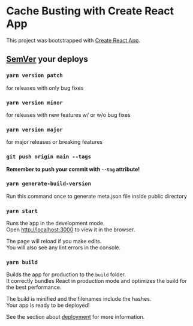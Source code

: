 # Cache Busting with Create React App

This project was bootstrapped with [Create React App](https://github.com/facebook/create-react-app).

## [SemVer](https://docs.npmjs.com/about-semantic-versioning) your deploys

### `yarn version patch`

for releases with only bug fixes

### `yarn version minor`

for releases with new features w/ or w/o bug fixes

### `yarn version major`

for major releases or breaking features

### `git push origin main --tags`

**Remember to push your commit with `--tag` attribute!**

### `yarn generate-build-version`

Run this command once to generate meta.json file inside public directory

### `yarn start`

Runs the app in the development mode.\
Open [http://localhost:3000](http://localhost:3000) to view it in the browser.

The page will reload if you make edits.\
You will also see any lint errors in the console.

### `yarn build`

Builds the app for production to the `build` folder.\
It correctly bundles React in production mode and optimizes the build for the best performance.

The build is minified and the filenames include the hashes.\
Your app is ready to be deployed!

See the section about [deployment](https://facebook.github.io/create-react-app/docs/deployment) for more information.

